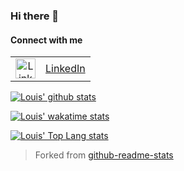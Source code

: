 ### Hi there 👋

#### Connect with me
<table border="0px" cellspacing="0">
  <tr>
     <td align="center">
       <img src="https://cdn.jsdelivr.net/npm/simple-icons@v3/icons/linkedin.svg" alt="LinkedIn" width="32" height="32">
    </td>
    <td><a href="https://www.linkedin.com/in/louismanabat/">LinkedIn</a></td>
  </tr>
</table>
      

[![Louis' github stats](https://github-readme-stats.louis-manabat.vercel.app/api?username=louis-manabat&theme=dark&show_icons=true&include_all_commits=true&count_private=true&hide=stars,issues)](https://github.com/louis-manabat/github-readme-stats)

[![Louis' wakatime stats](https://github-readme-stats.louis-manabat.vercel.app/api/wakatime?username=louismanabat&theme=dark)](https://github.com/louis-manabat/github-readme-stats)

[![Louis' Top Lang stats](https://github-readme-stats.louis-manabat.vercel.app/api/top-langs/?username=louis-manabat&theme=dark&show_icons=true&include_all_commits=true&count_private=true)](https://github.com/louis-manabat/github-readme-stats)

> Forked from [github-readme-stats](https://github.com/anuraghazra/github-readme-stats "anuraghazra/github-readme-stats")



<!--
**louis-manabat/louis-manabat** is a ✨ _special_ ✨ repository because its `README.md` (this file) appears on your GitHub profile.

Here are some ideas to get you started:

- 🔭 I’m currently working on ...
- 🌱 I’m currently learning ...
- 👯 I’m looking to collaborate on ...
- 🤔 I’m looking for help with ...
- 💬 Ask me about ...
- 📫 How to reach me: ...
- 😄 Pronouns: ...
- ⚡ Fun fact: ...
-->
